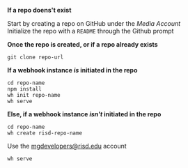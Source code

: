 **If a repo doens't exist**

Start by creating a repo on GitHub under the *Media Account*  
Initialize the repo with a `README` through the Github prompt  


**Once the repo is created, or if a repo already exists**
```
git clone repo-url
```


**If a webhook instance *is* initiated in the repo**
```
cd repo-name
npm install
wh init repo-name
wh serve
```


**Else, if a webhook instance *isn't* initiated in the repo**
```
cd repo-name
wh create risd-repo-name
```
Use the mgdevelopers@risd.edu account  
```
wh serve
```
